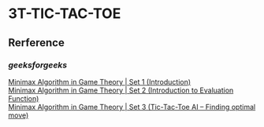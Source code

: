 # 3T-TIC-TAC-TOE
## Rerference 
### <i>geeksforgeeks</i>
[Minimax Algorithm in Game Theory | Set 1 (Introduction)](https://www.geeksforgeeks.org/minimax-algorithm-in-game-theory-set-1-introduction/)<br>
[Minimax Algorithm in Game Theory | Set 2 (Introduction to Evaluation Function)](https://www.geeksforgeeks.org/minimax-algorithm-in-game-theory-set-2-evaluation-function/?ref=rp)<br>
[Minimax Algorithm in Game Theory | Set 3 (Tic-Tac-Toe AI – Finding optimal move)](https://www.geeksforgeeks.org/minimax-algorithm-in-game-theory-set-3-tic-tac-toe-ai-finding-optimal-move/?ref=rp)<br>
